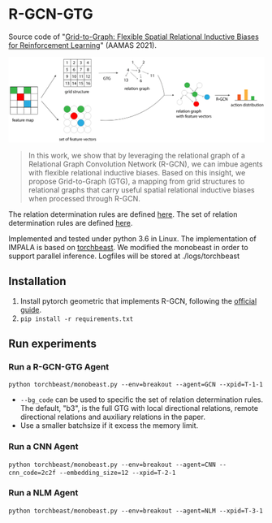 # R-GCN-GTG
Source code of "[Grid-to-Graph: Flexible Spatial Relational Inductive Biases for Reinforcement Learning](https://arxiv.org/abs/2102.04220)" (AAMAS 2021).

![](./resources/architecture.png)

> In this work, we show that by leveraging the relational graph of a Relational Graph Convolution Network (R-GCN), we can imbue agents with flexible relational inductive biases. Based on this insight, we propose Grid-to-Graph (GTG), a mapping from grid structures to relational graphs that carry useful spatial relational inductive biases when processed through R-GCN.

The relation determination rules are defined [here](https://github.com/ZhengyaoJiang/GTG/blob/3c17a837a19f4680151b83c347f01658fb629d4a/enviornment/minigrid.py#L27). The set of relation determination rules are defined [here](https://github.com/ZhengyaoJiang/GTG/blob/3c17a837a19f4680151b83c347f01658fb629d4a/enviornment/minigrid.py#L195).

Implemented and tested under python 3.6 in Linux.
The implementation of IMPALA is based on [torchbeast](https://github.com/facebookresearch/torchbeast).
We modified the monobeast in order to support parallel inference.
Logfiles will be stored at ./logs/torchbeast

## Installation
1. Install pytorch geometric that implements R-GCN, following the [official guide](https://pytorch-geometric.readthedocs.io/en/latest/notes/installation.html).
2. `pip install -r requirements.txt`

## Run experiments
### Run a R-GCN-GTG Agent
```
python torchbeast/monobeast.py --env=breakout --agent=GCN --xpid=T-1-1
```
* `--bg_code` can be used to specific the set of relation determination rules.
The default, "b3", is the full GTG with local directional relations, remote directional relations and auxiliary relations in the paper. 
* Use a smaller batchsize if it excess the memory limit.

### Run a CNN Agent
```
python torchbeast/monobeast.py --env=breakout --agent=CNN --cnn_code=2c2f --embedding_size=12 --xpid=T-2-1
```

### Run a NLM Agent
```
python torchbeast/monobeast.py --env=breakout --agent=NLM --xpid=T-3-1 
```
